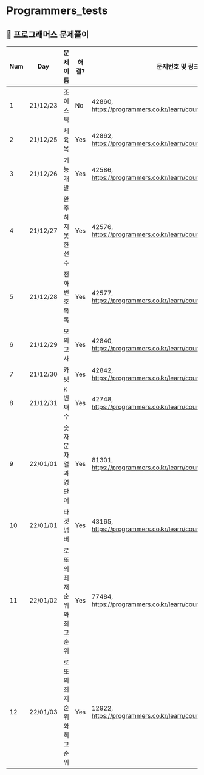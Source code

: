 # Programmers_tests
##  🍎 프로그래머스 문제풀이

|   Num  |   Day  | 문제이름 | 해결? |문제번호 및 링크 |
| ------ | ------ | -- | -- |----------- |
| 1 | 21/12/23 | 조이스틱 | No | 42860, https://programmers.co.kr/learn/courses/30/lessons/42860 |
| 2 | 21/12/25 | 체육복 | Yes | 42862, https://programmers.co.kr/learn/courses/30/lessons/42862 |
| 3 | 21/12/26 | 기능개발 | Yes | 42586, https://programmers.co.kr/learn/courses/30/lessons/42586 |
| 4| 21/12/27 | 완주하지 못한 선수 | Yes | 42576, https://programmers.co.kr/learn/courses/30/lessons/42576 |
| 5 | 21/12/28 | 전화번호목록 | Yes | 42577, https://programmers.co.kr/learn/courses/30/lessons/42577 |
| 6 | 21/12/29 | 모의고사 | Yes | 42840, https://programmers.co.kr/learn/courses/30/lessons/42840 |
| 7 | 21/12/30 | 카펫 | Yes | 42842, https://programmers.co.kr/learn/courses/30/lessons/42842 |
| 8 | 21/12/31 | K번째수 | Yes | 42748, https://programmers.co.kr/learn/courses/30/lessons/42748 |
| 9 | 22/01/01 | 숫자 문자열과 영단어 | Yes | 81301, https://programmers.co.kr/learn/courses/30/lessons/81301 |
| 10 | 22/01/01 | 타겟넘버 | Yes | 43165, https://programmers.co.kr/learn/courses/30/lessons/43165 |
| 11 | 22/01/02 | 로또의 최저 순위와 최고 순위 | Yes | 77484, https://programmers.co.kr/learn/courses/30/lessons/77484 |
| 12 | 22/01/03 | 로또의 최저 순위와 최고 순위 | Yes | 12922, https://programmers.co.kr/learn/courses/30/lessons/12922 |

